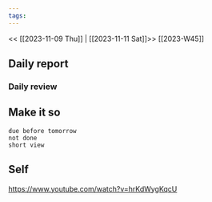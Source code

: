 ```yaml
---
tags:
---
```

<< [[2023-11-09 Thu]] | [[2023-11-11 Sat]]>>
[[2023-W45]]

## Daily report

### Daily review
## Make it so

```tasks
due before tomorrow
not done
short view
```

## Self

https://www.youtube.com/watch?v=hrKdWygKqcU